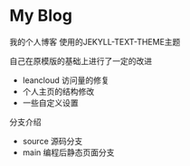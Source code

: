 # My Blog
我的个人博客
使用的JEKYLL-TEXT-THEME主题

自己在原模版的基础上进行了一定的改进

- leancloud 访问量的修复
- 个人主页的结构修改
- 一些自定义设置

分支介绍
- source 源码分支
- main 编程后静态页面分支
